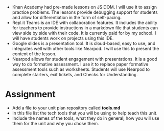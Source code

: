 - Khan Academy had pre-made lessons on JS DOM. I will use it to assign practice problems. The lessons provide debugging support for students and allow for differentiation in the form of self-pacing.
- Repl.it Teams is an IDE with collaboration features. It includes the ability for teachers to provide instructions in a markdown file that students can view side by side with their code.
 It is currently paid for by my school. I will have students work on projects using this IDE.
- Google slides is a presentation tool. It is cloud-based, easy to use, and integrates well with other tools like Nearpod. I will use this to present the content of the lesson.
- Nearpod allows for student engagement with presentations. It is a good way to do formative assessment. I use it to replace paper formative assessment tools such as worksheets. Students will use Nearpod to complete starters, exit tickets, and Checks for Understanding.
# Assignment
* Add a file to your unit plan repository called __tools.md__
* In this file list the tech tools that you will be using to help teach this unit.
* Include the names of the tools, what they do in general, how you will use them for the unit and why you chose them.
